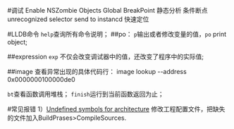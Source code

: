 #调试
Enable NSZombie Objects
Global BreakPoint
静态分析
条件断点
unrecognized selector send to instancd 快速定位

#LLDB命令
`help`查询所有命令说明；
##po：
`p`输出或者修改变量的值，`po` print object;

##expression
`exp`
不仅会改变调试器中的值，还改变了程序中的实际值;

##image
查看异常出现的具体代码行：
image lookup --address 0x0000000100000de0

`bt`查看函数调用堆栈；
`finish`运行到当前函数返回为止；


#常见报错
1）[Undefined symbols for architecture](http://blog.csdn.net/azhou_hui/article/details/18312047)
修改工程配置文件，把缺失的文件加入BuildPrases>CompileSources.
